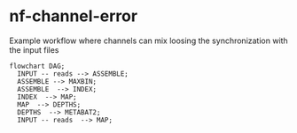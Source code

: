 # nf-channel-error

Example workflow where channels can mix loosing the synchronization with the input files

```mermaid
flowchart DAG;
  INPUT -- reads --> ASSEMBLE;
  ASSEMBLE --> MAXBIN;
  ASSEMBLE  --> INDEX;
  INDEX  --> MAP;
  MAP  --> DEPTHS;
  DEPTHS  --> METABAT2;
  INPUT -- reads  --> MAP;
```
